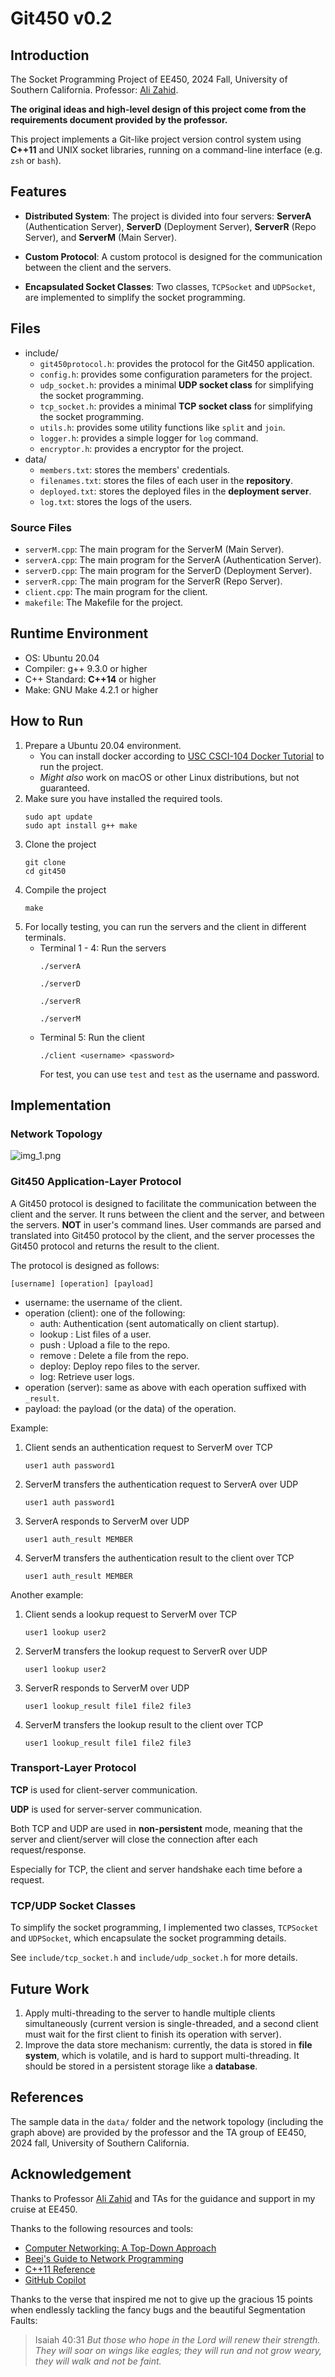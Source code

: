 # Git450 v0.2
## Introduction

The Socket Programming Project of EE450, 2024 Fall, University of Southern California. Professor: [Ali Zahid](https://viterbi.usc.edu/directory/faculty/Zahid/Ali).

**The original ideas and high-level design of this project come from the requirements document provided by the professor.**

This project implements a Git-like project version control system using **C++11** and UNIX socket libraries, running on a command-line interface (e.g. `zsh` or `bash`).

## Features

- **Distributed System**: The project is divided into four servers: **ServerA** (Authentication Server), **ServerD**
  (Deployment Server), **ServerR** (Repo Server), and **ServerM** (Main Server).

- **Custom Protocol**: A custom protocol is designed for the communication between the client and the servers.

- **Encapsulated Socket Classes**: Two classes, `TCPSocket` and `UDPSocket`, are implemented to simplify the socket
  programming.

## Files

- include/
  - `git450protocol.h`: provides the protocol for the Git450 application.
  - `config.h`: provides some configuration parameters for the project.
  - `udp_socket.h`: provides a minimal **UDP socket class** for simplifying the socket programming.
  - `tcp_socket.h`: provides a minimal **TCP socket class** for simplifying the socket programming.
  - `utils.h`: provides some utility functions like `split` and `join`.
  - `logger.h`: provides a simple logger for `log` command.
  - `encryptor.h`: provides a encryptor for the project.
- data/
  - `members.txt`: stores the members' credentials.
  - `filenames.txt`: stores the files of each user in the **repository**.
  - `deployed.txt`: stores the deployed files in the **deployment server**.
  - `log.txt`: stores the logs of the users.
### Source Files
- `serverM.cpp`: The main program for the ServerM (Main Server).
- `serverA.cpp`: The main program for the ServerA (Authentication Server).
- `serverD.cpp`: The main program for the ServerD (Deployment Server).
- `serverR.cpp`: The main program for the ServerR (Repo Server).
- `client.cpp`: The main program for the client.
- `makefile`: The Makefile for the project.

## Runtime Environment
- OS: Ubuntu 20.04
- Compiler: g++ 9.3.0 or higher
- C++ Standard: **C++14** or higher
- Make: GNU Make 4.2.1 or higher

## How to Run
1. Prepare a Ubuntu 20.04 environment.
    - You can install docker according to [USC CSCI-104 Docker Tutorial](https://github.com/csci104/docker) to run the
      project.
    - *Might also* work on macOS or other Linux distributions, but not guaranteed.
2. Make sure you have installed the required tools.
    ```shell
    sudo apt update
    sudo apt install g++ make
    ```
3. Clone the project
    ```shell
   git clone
   cd git450
   ```
4. Compile the project
    ```shell
    make
    ```
5. For locally testing, you can run the servers and the client in different terminals.
    - Terminal 1 - 4: Run the servers
        ```shell
        ./serverA
        ```
        ```shell
        ./serverD
        ```
        ```shell
        ./serverR
        ```
        ```shell
        ./serverM
        ```
    - Terminal 5: Run the client
        ```shell
        ./client <username> <password>
        ```
      For test, you can use `test` and `test` as the username and password.

## Implementation

### Network Topology

![img_1.png](img_1.png)

### Git450 Application-Layer Protocol

A Git450 protocol is designed to facilitate the communication between the client and the server.
It runs between the client and the server, and between the servers. **NOT** in user's command lines. User commands are
parsed and translated into Git450 protocol by the client, and the server processes the Git450 protocol and returns the
result to the client.

The protocol is designed as follows:

```plaintext
[username] [operation] [payload]
```

- username: the username of the client.
- operation (client): one of the following:
  - auth: Authentication (sent automatically on client startup).
  - lookup <username>: List files of a user.
  - push <filename>: Upload a file to the repo.
  - remove <filename>: Delete a file from the repo.
  - deploy: Deploy repo files to the server.
  - log: Retrieve user logs.
- operation (server): same as above with each operation suffixed with `_result`.
- payload: the payload (or the data) of the operation.

Example:

1. Client sends an authentication request to ServerM over TCP
    ```plaintext
    user1 auth password1
    ```
2. ServerM transfers the authentication request to ServerA over UDP
    ```plaintext
    user1 auth password1
    ```
3. ServerA responds to ServerM over UDP
    ```plaintext
    user1 auth_result MEMBER
    ```
4. ServerM transfers the authentication result to the client over TCP
    ```plaintext
    user1 auth_result MEMBER
    ```
   
Another example:

1. Client sends a lookup request to ServerM over TCP
    ```plaintext
    user1 lookup user2
    ```
2. ServerM transfers the lookup request to ServerR over UDP
    ```plaintext
    user1 lookup user2
    ```
3. ServerR responds to ServerM over UDP
    ```plaintext
    user1 lookup_result file1 file2 file3
    ```
4. ServerM transfers the lookup result to the client over TCP
    ```plaintext
    user1 lookup_result file1 file2 file3
   ```

### Transport-Layer Protocol

**TCP** is used for client-server communication.

**UDP** is used for server-server communication.

Both TCP and UDP are used in **non-persistent** mode, meaning that the server and client/server will close the
connection after each request/response.

Especially for TCP, the client and server handshake each time before a request.


### TCP/UDP Socket Classes

To simplify the socket programming, I implemented two classes, `TCPSocket` and `UDPSocket`, which encapsulate the socket
programming details.

See `include/tcp_socket.h` and `include/udp_socket.h` for more details.

## Future Work

1. Apply multi-threading to the server to handle multiple clients simultaneously (current version is single-threaded,
   and a second client must wait for the first client to finish its operation with server).
2. Improve the data store mechanism: currently, the data is stored in **file system**, which is volatile, and is hard to
   support multi-threading.
   It should be stored in a persistent storage like a **database**.

## References

The sample data in the `data/` folder and the network topology (including the graph above) are provided by the professor and the TA group of EE450, 2024 fall, University of Southern California.

## Acknowledgement

Thanks to Professor [Ali Zahid](https://viterbi.usc.edu/directory/faculty/Zahid/Ali) and TAs for the guidance and
support in my cruise at EE450.

Thanks to the following resources and tools:

- [Computer Networking: A Top-Down Approach](https://www.amazon.com/Computer-Networking-Top-Down-Approach-7th/dp/0133594149)
- [Beej's Guide to Network Programming](https://beej.us/guide/bgnet/html/)
- [C++11 Reference](https://en.cppreference.com/w/cpp/11)
- [GitHub Copilot](https://copilot.github.com/)

Thanks to the verse that inspired me not to give up the gracious 15 points when endlessly tackling the fancy bugs and
the beautiful Segmentation Faults:
> Isaiah 40:31 *But those who hope in the Lord will renew their strength. They will soar on wings like eagles; they will run and not grow weary, they will walk and not be faint.*
